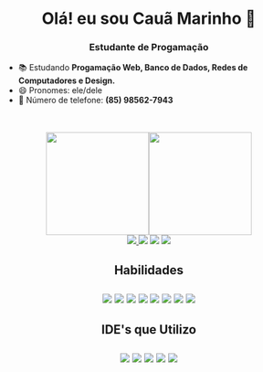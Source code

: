 ### <h1 align="center">Olá! eu sou Cauã Marinho  👋
  <h3 align="center"> Estudante de Progamação </h3>


- 📚 Estudando **Progamação Web, Banco de Dados, Redes de Computadores e Design.**
- 😄 Pronomes: ele/dele
- 📳 Número de telefone:  **(85) 98562-7943**
<br>
<br>
<div align = "center"> 
<a href="https://github.com/MarinhoCM/"> 
<img height = "180em" src = "https://github-readme-stats.vercel.app/api?username=MarinhoCM&show_icons=true&theme=tokyonight&include_all_commits=true&count_private=true" /><img height = "180em" src = "https://github-readme-stats.vercel.app/api/top-langs/?username=MarinhoCM&layout=compact&langs_count=7&theme=tokyonight" />
</div> 
<div align="center"><a href="https://www.instagram.com/cauamarinho0/" target="_blank"> <img src = "https://img.shields.io/badge/Instagram-E4405F?style=for-the-badge&logo=instagram&logoColor=white"target =" _ blank "> </a> 
<a href="https://www.facebook.com/profile.php?id=100014051114835" target="_blank"> <img src = "https://img.shields.io/badge/Facebook-1877F2?style=for-the-badge&logo=facebook&logoColor=white"target =" _ blank "></a> 
<a href="www.linkedin.com/in/cauã-marinho-de-sousa-499a4723a" target="_blank"> <img src = "https://img.shields.io/badge/LinkedIn-0077B5?style=for-the-badge&logo=linkedin&logoColor=white"target =" _ blank "></a> 
<a href="marinhoc384@gmail.com" target="_blank"> <img src = "https://img.shields.io/badge/Gmail-D14836?style=for-the-badge&logo=gmail&logoColor=white"target =" _ blank "></a>
<!-- <a href="" target="_blank"> <img src = "https://img.shields.io/badge/Discord-7289DA?style=for-the-badge&logo=discord&logoColor=white"target =" _ blank "></a>  -->
<br>
<h2>Habilidades
<br>
<br>
<a href=""> <img src = "https://img.shields.io/badge/HTML5-E34F26?style=for-the-badge&logo=html5&logoColor=white"target =" _ blank "></a> 
<a href=""> <img src = "https://img.shields.io/badge/CSS3-1572B6?style=for-the-badge&logo=css3&logoColor=white"target =" _ blank "></a> 
<a href=""> <img src = "https://img.shields.io/badge/Java-ED8B00?style=for-the-badge&logo=java&logoColor=white"target =" _ blank "></a> 
<a href=""> <img src = "https://img.shields.io/badge/MySQL-00000F?style=for-the-badge&logo=mysql&logoColor=white"target =" _ blank "></a> 
<a href=""> <img src = "https://img.shields.io/badge/PHP-777BB4?style=for-the-badge&logo=php&logoColor=white"target =" _ blank "></a> 
<a href=""> <img src = "https://img.shields.io/badge/JavaScript-F7DF1E?style=for-the-badge&logo=javascript&logoColor=black"target =" _ blank "></a> 
<a href=""> <img src = "https://img.shields.io/badge/Bootstrap-563D7C?style=for-the-badge&logo=bootstrap&logoColor=white"target =" _ blank "></a> 
<a href=""> <img src = "https://img.shields.io/badge/Canva-%2300C4CC.svg?&style=for-the-badge&logo=Canva&logoColor=white"target =" _ blank "></a> 
<br>
<h2>IDE's que Utilizo
<br>
<br>
<a href=""> <img src = "https://img.shields.io/badge/apache%20netbeans-1B6AC6?style=for-the-badge&logo=apache%20netbeans%20IDE&logoColor=white"target =" _ blank "></a> 
<a href=""> <img src = "https://img.shields.io/badge/Eclipse-2C2255?style=for-the-badge&logo=eclipse&logoColor=white"target =" _ blank "></a> 
<a href=""> <img src = "https://img.shields.io/badge/sublime_text-%23575757.svg?&style=for-the-badge&logo=sublime-text&logoColor=important"target =" _ blank "></a> 
<a href=""> <img src = "https://img.shields.io/badge/Visual_Studio_Code-0078D4?style=for-the-badge&logo=visual%20studio%20code&logoColor=white"target =" _ blank "></a> 
<a href=""> <img src = "https://img.shields.io/badge/Notepad++-90E59A.svg?style=for-the-badge&logo=notepad%2B%2B&logoColor=black"target =" _ blank "></a></div>
